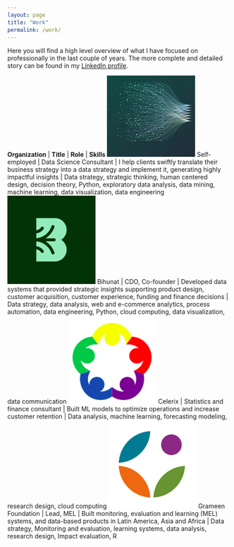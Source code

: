 ```yaml
---
layout: page
title: "Work"
permalink: /work/
---
```

Here you will find a high level overview of what I have focused on professionally in the last couple of years. The more complete and detailed story can be found in my [LinkedIn profile](https://www.linkedin.com/in/ramirocadavid/).

**Organization** | **Title** | **Role** | **Skills**
<img src="/assets/images/consultant-logo-1.jpg" width="200"> Self-employed | Data Science Consultant | I help clients swiftly translate their business strategy into a data strategy and implement it, generating highly impactful insights | Data strategy, strategic thinking, human centered design, decision theory, Python, exploratory data analysis, data mining, machine learning, data visualization, data engineering 
<img src="/assets/images/bihunat-logo.jpg" width="200"> Bihunat | CDO, Co-founder | Developed data systems that provided strategic insights supporting product design, customer acquisition, customer experience, funding and finance decisions | Data strategy, data analysis, web and e-commerce analytics, process automation, data engineering, Python, cloud computing, data visualization, data communication 
<img src="/assets/images/celerix-logo.png" width="200"> Celerix | Statistics and finance consultant | Built ML models to optimize operations and increase customer retention | Data analysis, machine learning, forecasting modeling, research design, cloud computing
<img src="/assets/images/grameen-foundation-logo.png" width="200"> Grameen Foundation | Lead, MEL | Built monitoring, evaluation and learning (MEL) systems, and data-based products in Latin America, Asia and Africa | Data strategy, Monitoring and evaluation, learning systems, data analysis, research design, Impact evaluation, R 
